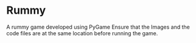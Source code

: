 # Rummy
A rummy game developed using PyGame
Ensure that the Images and the code files are at the same location before running the game. 
